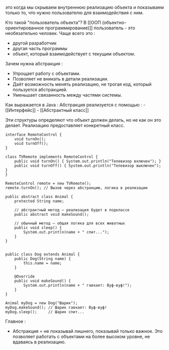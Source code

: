 это когда мы скрываем внутреннюю реализацию объекта и показываем только то, что нужно пользователю для взаимодействия с ним.

Кто такой "пользователь объекта"?
В [[ООП (объектно-ориентированное программирование)]] пользователь - это необязательно человек.
Чаще всего это :
- другой разработчик
- другая часть программы
- объект, который взаимодействует с текущим объектом.

Зачем нужна абстракция :
- Упрощает работу с объектами.
- Позволяет не вникать в детали реализации.
- Даёт возможность менять реализацию, не трогая код, который пользуется абстракцией.
- Уменьшает связанность между частями системы.


Как выражается в Java : 
	Абстракция реализуется с помощью :
		- [[Интерфейс]]
		- [[Абстрактный класс]]

Эти структуры определяют что объект должен делать, но не как он это делает. Реализацию предоставляет конкретный класс.

```
interface RemoteControl {
    void turnOn();
    void turnOff();
}

class TVRemote implements RemoteControl {
    public void turnOn() { System.out.println("Телевизор включен"); }
    public void turnOff() { System.out.println("Телевизор выключен"); }
}

RemoteControl remote = new TVRemote();
remote.turnOn(); // Вызов через абстракцию, логика в реализации
```

```
public abstract class Animal {
    protected String name;

    // абстрактный метод — реализация будет в подклассе
    public abstract void makeSound();

    // обычный метод — общая логика для всех животных
    public void sleep() {
        System.out.println(name + " спит...");
    }
}


public class Dog extends Animal {
    public Dog(String name) {
        this.name = name;
    }

    @Override
    public void makeSound() {
        System.out.println(name + " гавкает: Вуф-вуф!");
    }
}

Animal myDog = new Dog("Шарик");
myDog.makeSound(); // Шарик гавкает: Вуф-вуф!
myDog.sleep();     // Шарик спит...

```
Главное :
- Абстракция = не показывай лишнего, показывай только важное. Это позволяет работать с объектами на более высоком уровне, не вдаваясь в реализацию.

